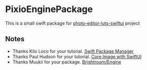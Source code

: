 # PixioEnginePackage

This is a small swift package for [photo-editor-luts-swiftui](https://github.com/j1mmyto9/photo-editor-luts-swiftui) project


## Notes
- Thanks Kilo Loco for your tutorial. [Swift Package Manager](https://www.youtube.com/watch?v=xu9oeCAS8aA)
- Thanks Paul Hudson for your tutorial. [Core Image with SwiftUI](https://www.hackingwithswift.com/books/ios-swiftui/integrating-core-image-with-swiftui)
- Thanks Muukii for your package. [Brightroom/Engine](https://github.com/muukii/Brightroom.git)
